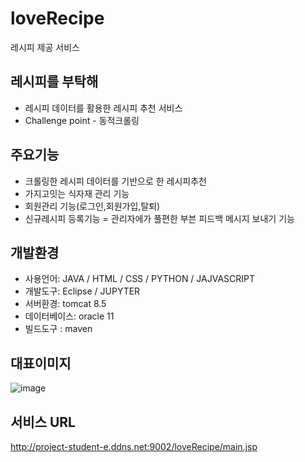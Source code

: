 # loveRecipe
레시피 제공 서비스
## 레시피를 부탁해
- 레시피 데이터를 활용한 레시피 추천 서비스
- Challenge point - 동적크롤링
## 주요기능
- 크롤링한 레시피 데이터를 기반으로 한 레시피추천
- 가지고잇는 식자재 관리 기능
- 회원관리 기능(로그인,회원가입,탈퇴)
- 신규레시피 등록기능
= 관리자에가 풀편한 부븐 피드백 메시지 보내기 기능
## 개발환경
- 사용언어: JAVA / HTML / CSS / PYTHON / JAJVASCRIPT
- 개발도구: Eclipse / JUPYTER
- 서버환경: tomcat 8.5
- 데이터베이스: oracle 11
- 빌드도구 : maven

## 대표이미지
![image](https://user-images.githubusercontent.com/97660625/153343146-5587a20a-55d2-4d9b-b78a-892c81a7f4a8.png)
## 서비스 URL
http://project-student-e.ddns.net:9002/loveRecipe/main.jsp
